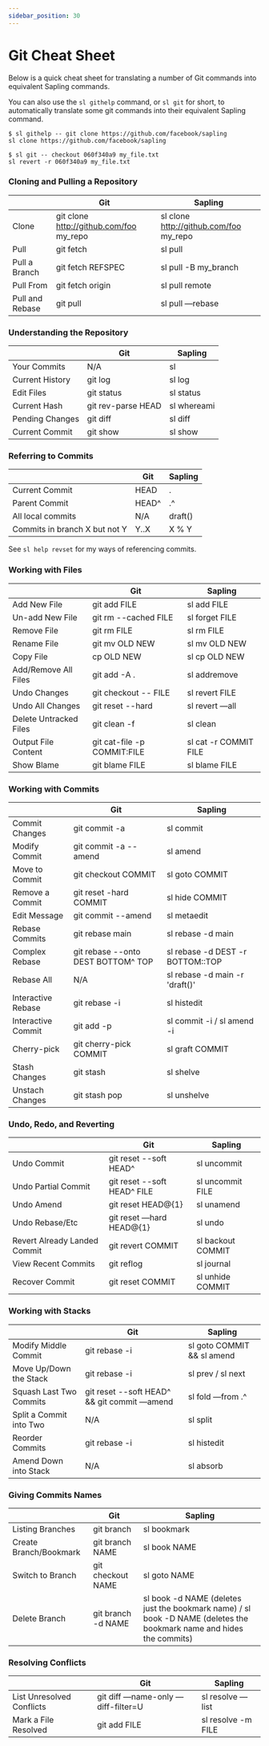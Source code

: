 ```yaml
---
sidebar_position: 30
---
```

# Git Cheat Sheet

Below is a quick cheat sheet for translating a number of Git commands into equivalent Sapling commands.

You can also use the `sl githelp` command, or `sl git` for short, to automatically translate some git commands into their equivalent Sapling command.

```
$ sl githelp -- git clone https://github.com/facebook/sapling
sl clone https://github.com/facebook/sapling

$ sl git -- checkout 060f340a9 my_file.txt
sl revert -r 060f340a9 my_file.txt
```

### Cloning and Pulling a Repository

| |Git |Sapling |
|--- |--- |--- |
|Clone  |git clone http://github.com/foo my_repo |sl clone http://github.com/foo my_repo |
|Pull |git fetch |sl pull |
|Pull a Branch |git fetch REFSPEC |sl pull -B my_branch |
|Pull From |git fetch origin |sl pull remote |
|Pull and Rebase |git pull |sl pull —rebase |

### Understanding the Repository

| |Git |Sapling |
|--- |--- |--- |
|Your Commits |N/A |sl |
|Current History |git log |sl log |
|Edit Files |git status |sl status |
|Current Hash |git rev-parse HEAD |sl whereami |
|Pending Changes |git diff |sl diff |
|Current Commit |git show |sl show |

### Referring to Commits

| |Git |Sapling |
|--- |--- |--- |
|Current Commit |HEAD |. |
|Parent Commit |HEAD^ |.^ |
|All local commits |N/A |draft() |
|Commits in branch X but not Y |Y..X |X % Y |

See `sl help revset` for my ways of referencing commits.

### Working with Files

| |Git |Sapling |
|--- |--- |--- |
|Add New File |git add FILE |sl add FILE |
|Un-add New File |git rm --cached FILE |sl forget FILE |
|Remove File |git rm FILE |sl rm FILE |
|Rename File |git mv OLD NEW |sl mv OLD NEW |
|Copy File |cp OLD NEW |sl cp OLD NEW |
|Add/Remove All Files |git add -A . |sl addremove |
|Undo Changes |git checkout -- FILE |sl revert FILE |
|Undo All Changes |git reset --hard |sl revert —all |
|Delete Untracked Files |git clean -f |sl clean |
|Output File Content |git cat-file -p COMMIT:FILE |sl cat -r COMMIT FILE |
|Show Blame |git blame FILE |sl blame FILE |

### Working with Commits

| |Git |Sapling |
|--- |--- |--- |
|Commit Changes |git commit -a |sl commit |
|Modify Commit |git commit -a --amend |sl amend |
|Move to Commit |git checkout COMMIT |sl goto COMMIT |
|Remove a Commit |git reset -hard COMMIT |sl hide COMMIT |
|Edit Message |git commit --amend |sl metaedit |
|Rebase Commits |git rebase main |sl rebase -d main |
|Complex Rebase |git rebase --onto DEST BOTTOM^ TOP |sl rebase -d DEST -r BOTTOM::TOP |
|Rebase All |N/A |sl rebase -d main -r 'draft()' |
|Interactive Rebase |git rebase -i |sl histedit |
|Interactive Commit |git add -p |sl commit -i / sl amend -i  |
|Cherry-pick |git cherry-pick COMMIT |sl graft COMMIT |
|Stash Changes |git stash |sl shelve |
|Unstach Changes |git stash pop |sl unshelve |

### Undo, Redo, and Reverting

| |Git |Sapling |
|--- |--- |--- |
|Undo Commit |git reset --soft HEAD^ |sl uncommit |
|Undo Partial Commit |git reset --soft HEAD^ FILE |sl uncommit FILE |
|Undo Amend |git reset HEAD@{1} |sl unamend |
|Undo Rebase/Etc |git reset —hard HEAD@{1} |sl undo |
|Revert Already Landed Commit |git revert COMMIT |sl backout COMMIT |
|View Recent Commits |git reflog |sl journal |
|Recover Commit |git reset COMMIT |sl unhide COMMIT |

### Working with Stacks

| |Git |Sapling |
|--- |--- |--- |
|Modify Middle Commit |git rebase -i |sl goto COMMIT && sl amend |
|Move Up/Down the Stack |git rebase -i |sl prev / sl next |
|Squash Last Two Commits |git reset --soft HEAD^ && git commit —amend |sl fold —from .^ |
|Split a Commit into Two |N/A |sl split |
|Reorder Commits |git rebase -i |sl histedit |
|Amend Down into Stack |N/A |sl absorb |

### Giving Commits Names

| |Git |Sapling |
|--- |--- |--- |
|Listing Branches |git branch |sl bookmark |
|Create Branch/Bookmark |git branch NAME |sl book NAME |
|Switch to Branch |git checkout NAME |sl goto NAME |
|Delete Branch |git branch -d NAME |sl book -d NAME (deletes just the bookmark name) / sl book -D NAME (deletes the bookmark name and hides the commits) |

### Resolving Conflicts

| |Git |Sapling |
|--- |--- |--- |
|List Unresolved Conflicts |git diff —name-only —diff-filter=U |sl resolve —list |
|Mark a File Resolved |git add FILE |sl resolve -m FILE |
